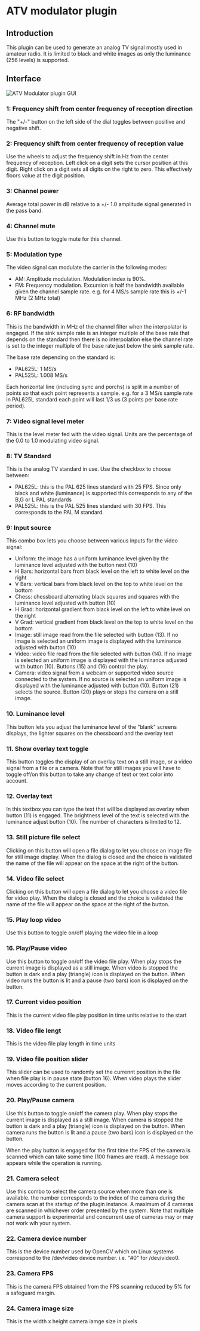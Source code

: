 <h1>ATV modulator plugin</h1>

<h2>Introduction</h2>

This plugin can be used to generate an analog TV signal mostly used in amateur radio. It is limited to black and white images as only the luminance (256 levels) is supported.

<h2>Interface</h2>

![ATV Modulator plugin GUI](../../../doc/img/ATVMod_plugin.png)

<h3>1: Frequency shift from center frequency of reception direction</h3>

The "+/-" button on the left side of the dial toggles between positive and negative shift.

<h3>2: Frequency shift from center frequency of reception value</h3>

Use the wheels to adjust the frequency shift in Hz from the center frequency of reception. Left click on a digit sets the cursor position at this digit. Right click on a digit sets all digits on the right to zero. This effectively floors value at the digit position.

<h3>3: Channel power</h3>

Average total power in dB relative to a +/- 1.0 amplitude signal generated in the pass band.

<h3>4: Channel mute</h3>

Use this button to toggle mute for this channel.

<h3>5: Modulation type</h3>

The video signal can modulate the carrier in the following modes:

  - AM: Amplitude modulation. Modulation index is 90%.
  - FM: Frequency modulation. Excursion is half the bandwidth available given the channel sample rate. e.g. for 4 MS/s sample rate this is +/-1 MHz (2 MHz total) 
  
<h3>6: RF bandwidth</h3>

This is the bandwidth in MHz of the channel filter when the interpolator is engaged. If the sink sample rate is an integer multiple of the base rate that depends on the standard then there is no interpolation else the channel rate is set to the integer multiple of the base rate just below the sink sample rate. 

The base rate depending on the standard is:

  - PAL625L: 1 MS/s
  - PAL525L: 1.008 MS/s

Each horizontal line (including sync and porchs) is split in a number of points so that each point represents a sample. e.g. for a 3 MS/s sample rate in PAL625L standard each point will last 1/3 us (3 points per base rate period).

<h3>7: Video signal level meter</h3>

This is the level meter fed with the video signal. Units are the percentage of the 0.0 to 1.0 modulating video signal.

<h3>8: TV Standard</h3>

This is the analog TV standard in use. Use the checkbox to choose between:

  - PAL625L: this is the PAL 625 lines standard with 25 FPS. Since only black and white (luminance) is supported this corresponds to any of the B,G or L PAL standards
  - PAL525L: this is the PAL 525 lines standard with 30 FPS. This corresponds to the PAL M standard.
  
<h3>9: Input source</h3>

This combo box lets you choose between various inputs for the video signal:

  - Uniform: the image has a uniform luminance level given by the luminance level adjusted with the button next (10)
  - H Bars: horizontal bars from black level on the left to white level on the right
  - V Bars: vertical bars from black level on the top to white level on the bottom
  - Chess: chessboard alternating black squares and squares with the luminance level adjusted with button (10)
  - H Grad: horizontal gradient from black level on the left to white level on the right
  - V Grad: vertical gradient from black level on the top to white level on the bottom
  - Image: still image read from the file selected with button (13). If no image is selected an uniform image is displayed with the luminance adjusted with button (10)
  - Video: video file read from the file selected with button (14). If no image is selected an uniform image is displayed with the luminance adjusted with button (10).  Buttons (15) and (16) control the play.
  - Camera: video signal from a webcam or supported video source connected to the system. If no source is selected an uniform image is displayed with the luminance adjusted with button (10). Button (21) selects the source. Button (20) plays or stops the camera on a still image.
  
<h3>10. Luminance level</h3> 

This button lets you adjust the luminance level of the "blank" screens displays, the lighter squares on the chessboard and the overlay text

<h3>11. Show overlay text toggle</h3>

This button toggles the display of an overlay text on a still image, or a video signal from a file or a camera. Note that for still images you will have to toggle off/on this button to take any change of text or text color into account.

<h3>12. Overlay text</h3>

In this textbox you can type the text that will be displayed as overlay when button (11) is engaged. The brightness level of the text is selected with the luminance adjust button (10). The number of characters is limited to 12.

<h3>13. Still picture file select</h3>

Clicking on this button will open a file dialog to let you choose an image file for still image display. When the dialog is closed and the choice is validated the name of the file will appear on the space at the right of the button. 

<h3>14. Video file select</h3>

Clicking on this button will open a file dialog to let you choose a video file for video play. When the dialog is closed and the choice is validated the name of the file will appear on the space at the right of the button. 

<h3>15. Play loop video</h3>

Use this button to toggle on/off playing the video file in a loop

<h3>16. Play/Pause video</h3>

Use this button to toggle on/off the video file play. When play stops the current image is displayed as a still image. When video is stopped the button is dark and a play (triangle) icon is displayed on the button. When video runs the button is lit and a pause (two bars) icon is displayed on the button. 

<h3>17. Current video position</h3>

This is the current video file play position in time units relative to the start

<h3>18. Video file lengt</h3>

This is the video file play length in time units

<h3>19. Video file position slider</h3>

This slider can be used to randomly set the currennt position in the file when file play is in pause state (button 16). When video plays the slider moves according to the current position.

<h3>20. Play/Pause camera</h3>

Use this button to toggle on/off the camera play. When play stops the current image is displayed as a still image. When camera is stopped the button is dark and a play (triangle) icon is displayed on the button. When camera runs the button is lit and a pause (two bars) icon is displayed on the button. 

When the play button is engaged for the first time the FPS of the camera is scanned which can take some time (100 frames are read). A message box appears while the operation is running.

<h3>21. Camera select</h3>

Use this combo to select the camera source when more than one is available. the number corresponds to the index of the camera during the camera scan at the startup of the plugin instance. A maximum of 4 cameras are scanned in whichever order presented by the system. Note that multiple camera support is experimental and concurrent use of cameras may or may not work wih your system.

<h3>22. Camera device number</h3>

This is the device number used by OpenCV which on Linux systems correspond to the /dev/video device number. i.e. "#0" for /dev/video0.

<h3>23. Camera FPS</h3>

This is the camera FPS obtained from the FPS scanning reduced by 5% for a safeguard margin.

<h3>24. Camera image size</h3>

This is the width x height camera iamge size in pixels